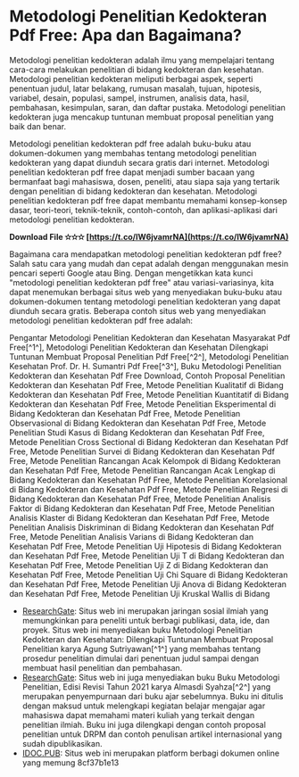 # Metodologi Penelitian Kedokteran Pdf Free: Apa dan Bagaimana?
 
Metodologi penelitian kedokteran adalah ilmu yang mempelajari tentang cara-cara melakukan penelitian di bidang kedokteran dan kesehatan. Metodologi penelitian kedokteran meliputi berbagai aspek, seperti penentuan judul, latar belakang, rumusan masalah, tujuan, hipotesis, variabel, desain, populasi, sampel, instrumen, analisis data, hasil, pembahasan, kesimpulan, saran, dan daftar pustaka. Metodologi penelitian kedokteran juga mencakup tuntunan membuat proposal penelitian yang baik dan benar.
 
Metodologi penelitian kedokteran pdf free adalah buku-buku atau dokumen-dokumen yang membahas tentang metodologi penelitian kedokteran yang dapat diunduh secara gratis dari internet. Metodologi penelitian kedokteran pdf free dapat menjadi sumber bacaan yang bermanfaat bagi mahasiswa, dosen, peneliti, atau siapa saja yang tertarik dengan penelitian di bidang kedokteran dan kesehatan. Metodologi penelitian kedokteran pdf free dapat membantu memahami konsep-konsep dasar, teori-teori, teknik-teknik, contoh-contoh, dan aplikasi-aplikasi dari metodologi penelitian kedokteran.
 
**Download File ✫✫✫ [https://t.co/IW6jvamrNA](https://t.co/IW6jvamrNA)**


 
Bagaimana cara mendapatkan metodologi penelitian kedokteran pdf free? Salah satu cara yang mudah dan cepat adalah dengan menggunakan mesin pencari seperti Google atau Bing. Dengan mengetikkan kata kunci "metodologi penelitian kedokteran pdf free" atau variasi-variasinya, kita dapat menemukan berbagai situs web yang menyediakan buku-buku atau dokumen-dokumen tentang metodologi penelitian kedokteran yang dapat diunduh secara gratis. Beberapa contoh situs web yang menyediakan metodologi penelitian kedokteran pdf free adalah:
 
Pengantar Metodologi Penelitian Kedokteran dan Kesehatan Masyarakat Pdf Free[^1^],  Metodologi Penelitian Kedokteran dan Kesehatan Dilengkapi Tuntunan Membuat Proposal Penelitian Pdf Free[^2^],  Metodologi Penelitian Kesehatan Prof. Dr. H. Sumantri Pdf Free[^3^],  Buku Metodologi Penelitian Kedokteran dan Kesehatan Pdf Free Download,  Contoh Proposal Penelitian Kedokteran dan Kesehatan Pdf Free,  Metode Penelitian Kualitatif di Bidang Kedokteran dan Kesehatan Pdf Free,  Metode Penelitian Kuantitatif di Bidang Kedokteran dan Kesehatan Pdf Free,  Metode Penelitian Eksperimental di Bidang Kedokteran dan Kesehatan Pdf Free,  Metode Penelitian Observasional di Bidang Kedokteran dan Kesehatan Pdf Free,  Metode Penelitian Studi Kasus di Bidang Kedokteran dan Kesehatan Pdf Free,  Metode Penelitian Cross Sectional di Bidang Kedokteran dan Kesehatan Pdf Free,  Metode Penelitian Survei di Bidang Kedokteran dan Kesehatan Pdf Free,  Metode Penelitian Rancangan Acak Kelompok di Bidang Kedokteran dan Kesehatan Pdf Free,  Metode Penelitian Rancangan Acak Lengkap di Bidang Kedokteran dan Kesehatan Pdf Free,  Metode Penelitian Korelasional di Bidang Kedokteran dan Kesehatan Pdf Free,  Metode Penelitian Regresi di Bidang Kedokteran dan Kesehatan Pdf Free,  Metode Penelitian Analisis Faktor di Bidang Kedokteran dan Kesehatan Pdf Free,  Metode Penelitian Analisis Klaster di Bidang Kedokteran dan Kesehatan Pdf Free,  Metode Penelitian Analisis Diskriminan di Bidang Kedokteran dan Kesehatan Pdf Free,  Metode Penelitian Analisis Varians di Bidang Kedokteran dan Kesehatan Pdf Free,  Metode Penelitian Uji Hipotesis di Bidang Kedokteran dan Kesehatan Pdf Free,  Metode Penelitian Uji T di Bidang Kedokteran dan Kesehatan Pdf Free,  Metode Penelitian Uji Z di Bidang Kedokteran dan Kesehatan Pdf Free,  Metode Penelitian Uji Chi Square di Bidang Kedokteran dan Kesehatan Pdf Free,  Metode Penelitian Uji Anova di Bidang Kedokteran dan Kesehatan Pdf Free,  Metode Penelitian Uji Kruskal Wallis di Bidang
 
- [ResearchGate](https://www.researchgate.net/publication/352065149_Metodologi_Penelitian_Kedokteran_dan_Kesehatan_Dilengkapi_Tuntunan_Membuat_Proposal_Penelitian): Situs web ini merupakan jaringan sosial ilmiah yang memungkinkan para peneliti untuk berbagi publikasi, data, ide, dan proyek. Situs web ini menyediakan buku Metodologi Penelitian Kedokteran dan Kesehatan: Dilengkapi Tuntunan Membuat Proposal Penelitian karya Agung Sutriyawan[^1^] yang membahas tentang prosedur penelitian dimulai dari penentuan judul sampai dengan membuat hasil penelitian dan pembahasan.
- [ResearchGate](https://www.researchgate.net/publication/354697863_Buku_Metodologi_Penelitian_Edisi_Revisi_Tahun_2021): Situs web ini juga menyediakan buku Buku Metodologi Penelitian, Edisi Revisi Tahun 2021 karya Almasdi Syahza[^2^] yang merupakan penyempurnaan dari buku ajar sebelumnya. Buku ini ditulis dengan maksud untuk melengkapi kegiatan belajar mengajar agar mahasiswa dapat memahami materi kuliah yang terkait dengan penelitian ilmiah. Buku ini juga dilengkapi dengan contoh proposal penelitian untuk DRPM dan contoh penulisan artikel internasional yang sudah dipublikasikan.
- [IDOC.PUB](https://idoc.pub/download/metodologi-penelitian-kesehatan-sc-d49gg77ye2n9): Situs web ini merupakan platform berbagi dokumen online yang memung 8cf37b1e13


